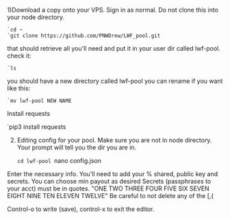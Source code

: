 

1)Download a copy onto your VPS. Sign in as normal. Do not clone this into your node directory.
	
	`cd ~
	`git clone https://github.com/PNWDrew/LWF_pool.git
	
that should retrieve all you'll need and put it in your user dir called lwf-pool. 
check it:

	`ls
	 
you should have a new directory called lwf-pool
you can rename if you want like this:
	
	`mv lwf-pool NEW NAME
	
Install requests

`pip3 install requests
  
2) Editing config for your pool. Make sure you are not in node directory. Your prompt will tell you the dir you are in.

	`cd lwf-pool
	`nano config.json

Enter the necessary info. You'll need to add your % shared, public key and secrets. You can choose min payout as desired
Secrets (passphrases to your acct) must be in quotes. "ONE TWO THREE FOUR FIVE SIX SEVEN EIGHT NINE TEN ELEVEN TWELVE"
Be careful to not delete any of the [,{ 

Control-o to write (save), control-x to exit the editor.
  
